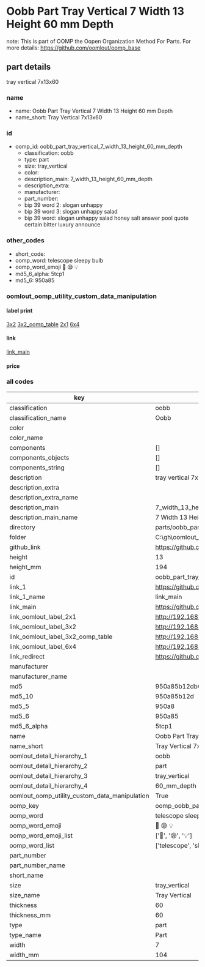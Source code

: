# Oobb Part Tray Vertical 7 Width 13 Height 60 mm Depth  

note: This is part of OOMP the Oopen Organization Method For Parts. For more details: https://github.com/oomlout/oomp_base

##  part details
  



tray vertical 7x13x60



### name
* name: Oobb Part Tray Vertical 7 Width 13 Height 60 mm Depth
* name_short: Tray Vertical 7x13x60 
### id
* oomp_id: oobb_part_tray_vertical_7_width_13_height_60_mm_depth
  * classification: oobb
  * type: part
  * size: tray_vertical
  * color: 
  * description_main: 7_width_13_height_60_mm_depth
  * description_extra: 
  * manufacturer: 
  * part_number: 
  * bip 39 word 2: slogan unhappy
  * bip 39 word 3: slogan unhappy salad
  * bip 39 word: slogan unhappy salad honey salt answer pool quote certain bitter luxury announce

### other_codes
* short_code: 
* oomp_word: telescope sleepy bulb
* oomp_word_emoji :telescope: :sleepy: :bulb:
* md5_6_alpha: 5tcp1
* md5_6: 950a85






### oomlout_oomp_utility_custom_data_manipulation
#### label print
[3x2](http://192.168.1.245:1112/?label=oomp%205tcp1)
[3x2_oomp_table](http://192.168.1.108:1112/?label=oomp%205tcp1)
[2x1](http://192.168.1.242:1112/?label=oomp%205tcp1)
[6x4](http://192.168.1.55:1112/?label=oomp%205tcp1)    

#### link

[link_main](https://github.com/oomlout/oomlout_oobb_version_4_generated_parts/tree/main/navigation_oomp/oobb/part/tray_vertical/7_width_13_height_60_mm_depth/part)                              

#### price







### all codes 
| key | value |  
| --- | --- |  
| classification | oobb |  
| classification_name | Oobb |  
| color |  |  
| color_name |  |  
| components | [] |  
| components_objects | [] |  
| components_string | [] |  
| description | tray vertical 7x13x60 |  
| description_extra |  |  
| description_extra_name |  |  
| description_main | 7_width_13_height_60_mm_depth |  
| description_main_name | 7 Width 13 Height 60 mm Depth |  
| directory | parts/oobb_part_tray_vertical_7_width_13_height_60_mm_depth |  
| folder | C:\gh\oomlout_oobb_version_4_generated_parts\parts\oobb_part_tray_vertical_7_width_13_height_60_mm_depth |  
| github_link | https://github.com/oomlout/oomlout_oomp_part_src/tree/main/parts/oobb_part_tray_vertical_7_width_13_height_60_mm_depth |  
| height | 13 |  
| height_mm | 194 |  
| id | oobb_part_tray_vertical_7_width_13_height_60_mm_depth |  
| link_1 | https://github.com/oomlout/oomlout_oobb_version_4_generated_parts/tree/main/navigation_oomp/oobb/part/tray_vertical/7_width_13_height_60_mm_depth/part |  
| link_1_name | link_main |  
| link_main | https://github.com/oomlout/oomlout_oobb_version_4_generated_parts/tree/main/navigation_oomp/oobb/part/tray_vertical/7_width_13_height_60_mm_depth/part |  
| link_oomlout_label_2x1 | http://192.168.1.242:1112/?label=oomp%205tcp1 |  
| link_oomlout_label_3x2 | http://192.168.1.245:1112/?label=oomp%205tcp1 |  
| link_oomlout_label_3x2_oomp_table | http://192.168.1.108:1112/?label=oomp%205tcp1 |  
| link_oomlout_label_6x4 | http://192.168.1.55:1112/?label=oomp%205tcp1 |  
| link_redirect | https://github.com/oomlout/oomlout_oobb_version_4_generated_parts/tree/main/parts/oobb_tray_vertical_07_13_60 |  
| manufacturer |  |  
| manufacturer_name |  |  
| md5 | 950a85b12db0150026df56d37cbb565f |  
| md5_10 | 950a85b12d |  
| md5_5 | 950a8 |  
| md5_6 | 950a85 |  
| md5_6_alpha | 5tcp1 |  
| name | Oobb Part Tray Vertical 7 Width 13 Height 60 mm Depth |  
| name_short | Tray Vertical 7x13x60  |  
| oomlout_detail_hierarchy_1 | oobb |  
| oomlout_detail_hierarchy_2 | part |  
| oomlout_detail_hierarchy_3 | tray_vertical |  
| oomlout_detail_hierarchy_4 | 60_mm_depth |  
| oomlout_oomp_utility_custom_data_manipulation | True |  
| oomp_key | oomp_oobb_part_tray_vertical_7_width_13_height_60_mm_depth |  
| oomp_word | telescope sleepy bulb |  
| oomp_word_emoji | :telescope: :sleepy: :bulb: |  
| oomp_word_emoji_list | [':telescope:', ':sleepy:', ':bulb:'] |  
| oomp_word_list | ['telescope', 'sleepy', 'bulb'] |  
| part_number |  |  
| part_number_name |  |  
| short_name |  |  
| size | tray_vertical |  
| size_name | Tray Vertical |  
| thickness | 60 |  
| thickness_mm | 60 |  
| type | part |  
| type_name | Part |  
| width | 7 |  
| width_mm | 104 |  
